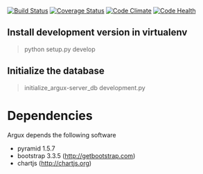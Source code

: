 [![Build Status](https://travis-ci.org/argux/server.svg?branch=master)](https://travis-ci.org/argux/server)
[![Coverage Status](https://coveralls.io/repos/argux/server/badge.svg?branch=master&service=github)](https://coveralls.io/github/argux/server?branch=master)
[![Code Climate](https://codeclimate.com/github/argux/server/badges/gpa.svg)](https://codeclimate.com/github/argux/server)
[![Code Health](https://landscape.io/github/argux/server/master/landscape.svg?style=flat)](https://landscape.io/github/argux/server/master)

## Install development version in virtualenv ##

>  python setup.py develop

## Initialize the database
>  initialize_argux-server_db development.py

# Dependencies
Argux depends the following software

 - pyramid 1.5.7 
 - bootstrap 3.3.5 (http://getbootstrap.com)
 - chartjs (http://chartjs.org)
